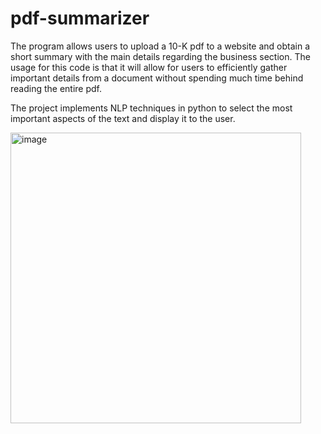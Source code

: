 # pdf-summarizer
The program allows users to upload a 10-K pdf to a website and obtain a short summary with the main details regarding the business section.
The usage for this code is that it will allow for users to efficiently gather important details from a document without spending much time behind reading the entire pdf.

The project implements NLP techniques in python to select the most important aspects of the text and display it to the user.




<img width="465" alt="image" src="https://github.com/kaival1524/pdf-summarizer/assets/69801409/aa76d547-2814-4cfe-9c7e-e023681df11b">
